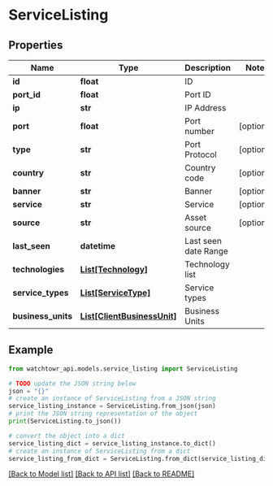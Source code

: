 # ServiceListing


## Properties

Name | Type | Description | Notes
------------ | ------------- | ------------- | -------------
**id** | **float** | ID | 
**port_id** | **float** | Port ID | 
**ip** | **str** | IP Address | 
**port** | **float** | Port number | [optional] 
**type** | **str** | Port Protocol | [optional] 
**country** | **str** | Country code | [optional] 
**banner** | **str** | Banner | [optional] 
**service** | **str** | Service | [optional] 
**source** | **str** | Asset source | [optional] 
**last_seen** | **datetime** | Last seen date Range | 
**technologies** | [**List[Technology]**](Technology.md) | Technology list | 
**service_types** | [**List[ServiceType]**](ServiceType.md) | Service types | 
**business_units** | [**List[ClientBusinessUnit]**](ClientBusinessUnit.md) | Business Units | 

## Example

```python
from watchtowr_api.models.service_listing import ServiceListing

# TODO update the JSON string below
json = "{}"
# create an instance of ServiceListing from a JSON string
service_listing_instance = ServiceListing.from_json(json)
# print the JSON string representation of the object
print(ServiceListing.to_json())

# convert the object into a dict
service_listing_dict = service_listing_instance.to_dict()
# create an instance of ServiceListing from a dict
service_listing_from_dict = ServiceListing.from_dict(service_listing_dict)
```
[[Back to Model list]](../README.md#documentation-for-models) [[Back to API list]](../README.md#documentation-for-api-endpoints) [[Back to README]](../README.md)


